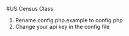 #US Census Class

1. Rename config.php.example to config.php
2. Change your api key in the config file
